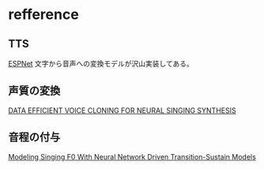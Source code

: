 # refference
## TTS
[ESPNet](https://github.com/espnet/espnet#results-and-demo)
文字から音声への変換モデルが沢山実装してある。

## 声質の変換
[DATA EFFICIENT VOICE CLONING FOR NEURAL SINGING SYNTHESIS](https://arxiv.org/pdf/1902.07292.pdf)

## 音程の付与 
[Modeling Singing F0 With Neural Network Driven Transition-Sustain Models](https://arxiv.org/pdf/1803.04030.pdf)
